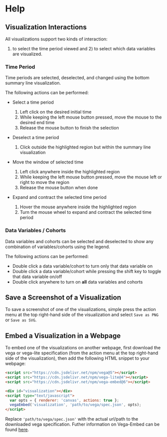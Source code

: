 # Help

## Visualization Interactions

All visualizations support two kinds of interaction: 
1) to select the time period viewed and 2) to select which data variables are visualized.

### Time Period

Time periods are selected, deselected, and changed using the bottom summary line visualization.

The following actions can be performed:

 - Select a time period

    1. Left click on the desired initial time
    2. While keeping the left mouse button pressed, move the mouse to the desired end time
    3. Release the mouse button to finish the selection

 - Deselect a time period

    1. Click outside the highlighted region but within the summary line visualization

 - Move the window of selected time

    1. Left click anywhere inside the highlighted region
    2. While keeping the left mouse button pressed, move the mouse left or right to move the region
    3. Release the mouse button when done

 - Expand and contract the selected time period

    1. Hover the mouse anywhere inside the highlighted region
    2. Turn the mouse wheel to expand and contract the selected time period

### Data Variables / Cohorts

Data variables and cohorts can be selected and deselected to show any combination of variables/cohorts using the legend.

The following actions can be performed:

- Double click a data variable/cohort to turn only that data variable on
- Double click a data variable/cohort while pressing the shift key to toggle that data variable on/off
- Double click anywhere to turn on **all** data variables and cohorts

## Save a Screenshot of a Visualization

To save a screenshot of one of the visualizations, simple press the action menu at the top right-hand side of the visualization and select `Save as PNG` or `Save as SVG`.

## Embed a Visualization in a Webpage

To embed one of the visualizations on another webpage, first download the vega or vega-lite specification (from the action menu at the top right-hand side of the visualization), then add the following HTML snippet to your webpage:

```html
<script src="https://cdn.jsdelivr.net/npm/vega@5"></script>
<script src="https://cdn.jsdelivr.net/npm/vega-lite@4"></script>
<script src="https://cdn.jsdelivr.net/npm/vega-embed@6"></script>

<div id="visualization"></div>
<script type="text/javascript">
  var opts = { renderer: 'canvas', actions: true };
  vegaEmbed('visualization', 'path/to/vega/spec.json', opts);
</script>
```

Replace `'path/to/vega/spec.json'` with the actual url/path to the downloaded vega specification. Futher information on Vega-Embed can be found [here](https://github.com/vega/vega-embed).
